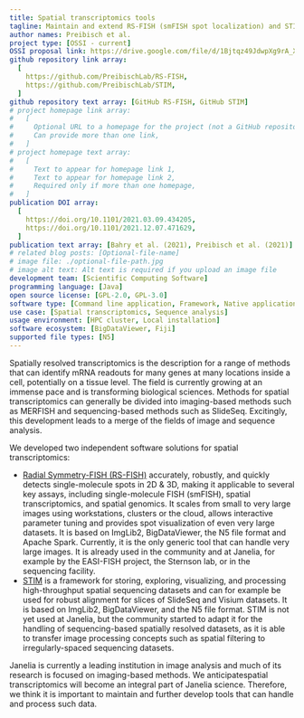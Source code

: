 ```yaml
---
title: Spatial transcriptomics tools
tagline: Maintain and extend RS-FISH (smFISH spot localization) and STIM (handling spatial transcriptomics data).
author names: Preibisch et al.
project type: [OSSI - current]
OSSI proposal link: https://drive.google.com/file/d/1Bjtqz49JdwpXg9rA_Xk_0qjQuV7fwKvu/view
github repository link array:
  [
    https://github.com/PreibischLab/RS-FISH,
    https://github.com/PreibischLab/STIM,
  ]
github repository text array: [GitHub RS-FISH, GitHub STIM]
# project homepage link array:
#   [
#     Optional URL to a homepage for the project (not a GitHub repository),
#     Can provide more than one link,
#   ]
# project homepage text array:
#   [
#     Text to appear for homepage link 1,
#     Text to appear for homepage link 2,
#     Required only if more than one homepage,
#   ]
publication DOI array:
  [
    https://doi.org/10.1101/2021.03.09.434205,
    https://doi.org/10.1101/2021.12.07.471629,
  ]
publication text array: [Bahry et al. (2021), Preibisch et al. (2021)]
# related blog posts: [Optional-file-name]
# image file: ./optional-file-path.jpg
# image alt text: Alt text is required if you upload an image file
development team: [Scientific Computing Software]
programming language: [Java]
open source license: [GPL-2.0, GPL-3.0]
software type: [Command line application, Framework, Native application]
use case: [Spatial transcriptomics, Sequence analysis]
usage environment: [HPC cluster, Local installation]
software ecosystem: [BigDataViewer, Fiji]
supported file types: [N5]
---
```


Spatially resolved transcriptomics is the description for a range of methods that can identify mRNA readouts for many genes at many locations inside a cell, potentially on a tissue level. The field is currently growing at an immense pace and is transforming biological sciences. Methods for spatial transcriptomics can generally be divided into imaging-based methods such as MERFISH and sequencing-based methods such as SlideSeq. Excitingly, this development leads to a merge of the fields of image and sequence analysis.

We developed two independent software solutions for spatial transcriptomics:

- [Radial Symmetry-FISH (RS-FISH)](https://github.com/PreibischLab/RS-FISH) accurately, robustly, and quickly detects single-molecule spots in 2D & 3D, making it applicable to several key assays, including single-molecule FISH (smFISH), spatial transcriptomics, and spatial genomics. It scales from small to very large images using workstations, clusters or the cloud, allows interactive parameter tuning and provides spot visualization of even very large datasets. It is based on ImgLib2, BigDataViewer, the N5 file format and Apache Spark. Currently, it is the only generic tool that can handle very large images. It is already used in the community and at Janelia, for example by the EASI-FISH project, the Sternson lab, or in the sequencing facility.
- [STIM](https://github.com/PreibischLab/STIM) is a framework for storing, exploring, visualizing, and processing high-throughput spatial sequencing datasets and can for example be used for robust alignment for slices of SlideSeq and Visium datasets. It is based on ImgLib2, BigDataViewer, and the N5 file format. STIM is not yet used at Janelia, but the community started to adapt it for the handling of sequencing-based spatially resolved datasets, as it is able to transfer image processing concepts such as spatial filtering to irregularly-spaced sequencing datasets.

Janelia is currently a leading institution in image analysis and much of its research is focused on imaging-based methods. We anticipatespatial transcriptomics will become an integral part of Janelia science. Therefore, we think it is important to maintain and further develop tools that can handle and process such data.
